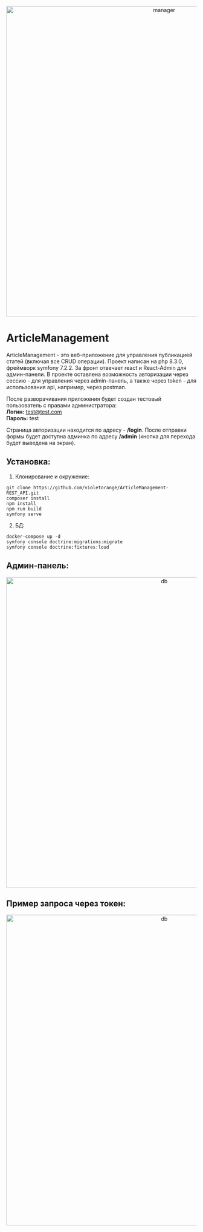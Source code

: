 <p align="center">
 <img width="820px" src="https://drive.google.com/uc?export=view&id=1Zl1CFGzInohz8JDtLGAEWBX6s1oA-kod" alt="manager"/>
</p>

# ArticleManagement
ArticleManagement - это веб-приложение для управления публикацией статей (включая все CRUD операции). Проект написан на php 8.3.0, фреймворк symfony 7.2.2. За фронт отвечает react и React-Admin для админ-панели.
В проекте оставлена возможность авторизации через сессию - для управления через admin-панель, а также через token - для использования api, например, через postman.

После разворачивания приложения будет создан тестовый пользователь с правами администратора:<br>
**Логин:** test@test.com<br>
**Пароль:** test

Страница авторизации находится по адресу - **/login**. После отправки формы будет доступна админка по адресу **/admin** (кнопка для перехода будет выведена на экран).

## Установка:
1. Клонирование и окружение:
```
git clone https://github.com/violetorange/ArticleManagement-REST_API.git
composer install
npm install
npm run build
symfony serve
```
2. БД:
```
docker-compose up -d
symfony console doctrine:migrations:migrate
symfony console doctrine:fixtures:load
```

## Админ-панель:

<p align="center">
 <img width="820px" src="https://drive.google.com/uc?export=view&id=1DmP8kaZx5xH_JFAdZKmyMBCYAsaBkoGl" alt="db"/>
</p>

## Пример запроса через токен:

<p align="center">
 <img width="820px" src="https://drive.google.com/uc?export=view&id=1nucnG--BepSJmXQIohwjkUAxgviDzkCY" alt="db"/>
</p>
